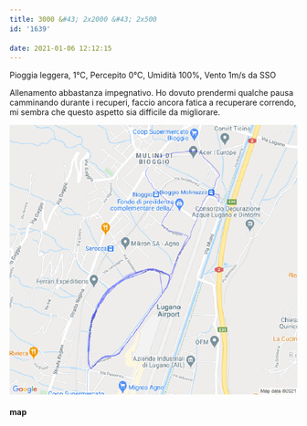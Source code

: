 ```yaml
---
title: 3000 &#43; 2x2000 &#43; 2x500
id: '1639'

date: 2021-01-06 12:12:15
---
```


Pioggia leggera, 1°C, Percepito 0°C, Umidità 100%, Vento 1m/s da SSO

Allenamento abbastanza impegnativo. Ho dovuto prendermi qualche pausa camminando durante i recuperi, faccio ancora fatica a recuperare correndo, mi sembra che questo aspetto sia difficile da migliorare.

![image](/images/2021/08/20210106-activity-map.png)

#### map
